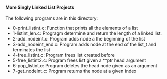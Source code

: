 #### More Singly Linked List Projects
The following programs are in this directory:
* 0-print_listint.c: Function that prints all the elements of a list
* 1-listint_len.c: Progragm determine and return the length of a linked list.
* 2-add_nodeint.c: Program adds node a the beginning of the list
* 3-add_nodeint_end.c: Program adds node at the end of the list_t and terminates the list
* 4-free_listint.c: Program frees list created before
* 5-free_listint2.c: Program frees list given a **ptr head argument
* 6-pop_listint.c: Program deletes the head node given as an argument
* 7-get_nodeint.c: Program returns the node at a given index

